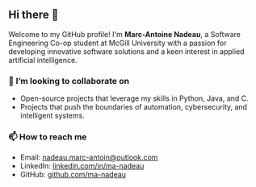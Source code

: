 ## Hi there 👋

Welcome to my GitHub profile! I'm **Marc-Antoine Nadeau**, a Software Engineering Co-op student at McGill University with a passion for developing innovative software solutions and a keen interest in applied artificial intelligence.

### 👯 I’m looking to collaborate on
- Open-source projects that leverage my skills in Python, Java, and C.
- Projects that push the boundaries of automation, cybersecurity, and intelligent systems.

### 📫 How to reach me
- Email: [nadeau.marc-antoin@outlook.com](mailto:nadeau.marc-antoin@outlook.com)
- LinkedIn: [linkedin.com/in/ma-nadeau](https://www.linkedin.com/in/ma-nadeau)
- GitHub: [github.com/ma-nadeau](https://github.com/ma-nadeau)
  
<!--
**ma-nadeau/ma-nadeau** is a ✨ _special_ ✨ repository because its `README.md` (this file) appears on your GitHub profile.

Here are some ideas to get you started:

- 🔭 I’m currently working on ...
- 🌱 I’m currently learning ...
- 👯 I’m looking to collaborate on ...
- 🤔 I’m looking for help with ...
- 💬 Ask me about ...
- 📫 How to reach me: ...
- 😄 Pronouns: ...
- ⚡ Fun fact: ...
-->
